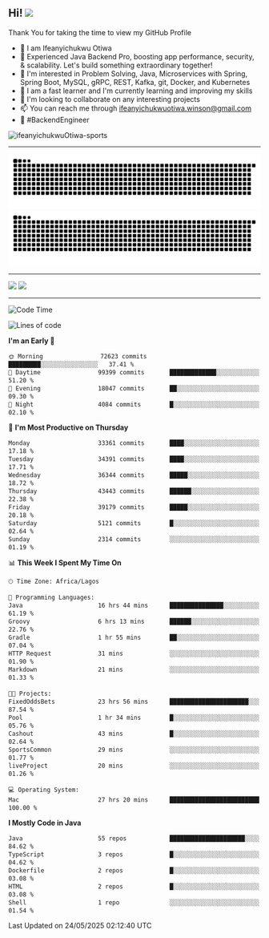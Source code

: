 <!-- BLOG-POST-LIST:START --><!-- BLOG-POST-LIST:END -->

## Hi! <img src="https://media.giphy.com/media/hvRJCLFzcasrR4ia7z/giphy.gif" width="4%"> 

Thank You for taking the time to view my GitHub Profile

- 👋 I am Ifeanyichukwu Otiwa
- 🚀 Experienced Java Backend Pro, boosting app performance, security, & scalability. Let's build something extraordinary together!
- 👀 I'm interested in Problem Solving, Java, Microservices with Spring, Spring Boot, MySQL, gRPC, REST, Kafka, git, Docker, and Kubernetes
- 🌱 I am a fast learner and I'm currently learning and improving my skills
- 💞️ I'm looking to collaborate on any interesting projects
- 📫 You can reach me through ifeanyichukwuotiwa.winson@gmail.com
- 🚀 #BackendEngineer

<p align="left" marginTop="10px"> <img src="https://komarev.com/ghpvc/?username=ifeanyichukwuOtiwa-sports&label=Profile%20views&color=0e75b6&style=for-the-badge" alt="ifeanyichukwuOtiwa-sports" /> </p>

***

<!--🐍📈SNAKEGRAPH / 🌐WEBSITE: https://github.com/Platane/snk -->
![github contribution grid snake animation](https://raw.githubusercontent.com/ifeanyichukwuOtiwa-sports/ifeanyichukwuOtiwa-sports/output/github-contribution-grid-snake-dark.svg#gh-dark-mode-only)![github contribution grid snake animation](https://raw.githubusercontent.com/ifeanyichukwuOtiwa-sports/ifeanyichukwuOtiwa-sports/output/github-contribution-grid-snake.svg#gh-light-mode-only)

***

<p float="left">
  <img float="left" src="https://github-readme-stats.vercel.app/api?username=ifeanyichukwuOtiwa-sports&count_private=true&include_all_commits=true&theme=react&show_icons=true" />
  <img float="right" src="https://github-readme-stats.vercel.app/api/top-langs/?username=ifeanyichukwuOtiwa-sports&layout=compact&show_icons=true&theme=react" /> 
</p>

***



<!--START_SECTION:waka-->
![Code Time](http://img.shields.io/badge/Code%20Time-3%2C718%20hrs%201%20min-blue)

![Lines of code](https://img.shields.io/badge/From%20Hello%20World%20I%27ve%20Written-52.4%20million%20lines%20of%20code-blue)

**I'm an Early 🐤** 

```text
🌞 Morning                72623 commits       █████████░░░░░░░░░░░░░░░░   37.41 % 
🌆 Daytime                99399 commits       █████████████░░░░░░░░░░░░   51.20 % 
🌃 Evening                18047 commits       ██░░░░░░░░░░░░░░░░░░░░░░░   09.30 % 
🌙 Night                  4084 commits        █░░░░░░░░░░░░░░░░░░░░░░░░   02.10 % 
```
📅 **I'm Most Productive on Thursday** 

```text
Monday                   33361 commits       ████░░░░░░░░░░░░░░░░░░░░░   17.18 % 
Tuesday                  34391 commits       ████░░░░░░░░░░░░░░░░░░░░░   17.71 % 
Wednesday                36344 commits       █████░░░░░░░░░░░░░░░░░░░░   18.72 % 
Thursday                 43443 commits       ██████░░░░░░░░░░░░░░░░░░░   22.38 % 
Friday                   39179 commits       █████░░░░░░░░░░░░░░░░░░░░   20.18 % 
Saturday                 5121 commits        █░░░░░░░░░░░░░░░░░░░░░░░░   02.64 % 
Sunday                   2314 commits        ░░░░░░░░░░░░░░░░░░░░░░░░░   01.19 % 
```


📊 **This Week I Spent My Time On** 

```text
🕑︎ Time Zone: Africa/Lagos

💬 Programming Languages: 
Java                     16 hrs 44 mins      ███████████████░░░░░░░░░░   61.19 % 
Groovy                   6 hrs 13 mins       ██████░░░░░░░░░░░░░░░░░░░   22.76 % 
Gradle                   1 hr 55 mins        ██░░░░░░░░░░░░░░░░░░░░░░░   07.04 % 
HTTP Request             31 mins             ░░░░░░░░░░░░░░░░░░░░░░░░░   01.90 % 
Markdown                 21 mins             ░░░░░░░░░░░░░░░░░░░░░░░░░   01.33 % 

🐱‍💻 Projects: 
FixedOddsBets            23 hrs 56 mins      ██████████████████████░░░   87.54 % 
Pool                     1 hr 34 mins        █░░░░░░░░░░░░░░░░░░░░░░░░   05.76 % 
Cashout                  43 mins             █░░░░░░░░░░░░░░░░░░░░░░░░   02.64 % 
SportsCommon             29 mins             ░░░░░░░░░░░░░░░░░░░░░░░░░   01.77 % 
liveProject              20 mins             ░░░░░░░░░░░░░░░░░░░░░░░░░   01.26 % 

💻 Operating System: 
Mac                      27 hrs 20 mins      █████████████████████████   100.00 % 
```

**I Mostly Code in Java** 

```text
Java                     55 repos            █████████████████████░░░░   84.62 % 
TypeScript               3 repos             █░░░░░░░░░░░░░░░░░░░░░░░░   04.62 % 
Dockerfile               2 repos             █░░░░░░░░░░░░░░░░░░░░░░░░   03.08 % 
HTML                     2 repos             █░░░░░░░░░░░░░░░░░░░░░░░░   03.08 % 
Shell                    1 repo              ░░░░░░░░░░░░░░░░░░░░░░░░░   01.54 % 
```




 Last Updated on 24/05/2025 02:12:40 UTC
<!--END_SECTION:waka-->

<!--
<p align="center">
![trophy](https://github-profile-trophy.vercel.app/?username=ifeanyichukwuOtiwa-sports&theme=onedark) (https://github.com/ryo-ma/github-profile-trophy)
</p>
-->

<!---
ifeanyi-otiwa/ifeanyi-otiwa is a ✨ special ✨ repository because its `README.md` (this file) appears on your GitHub profile.
You can click the Preview link to take a look at your changes.
--->
